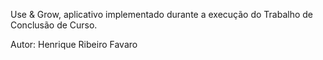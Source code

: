Use & Grow, aplicativo implementado durante a execução do Trabalho de Conclusão de Curso.

Autor: Henrique Ribeiro Favaro